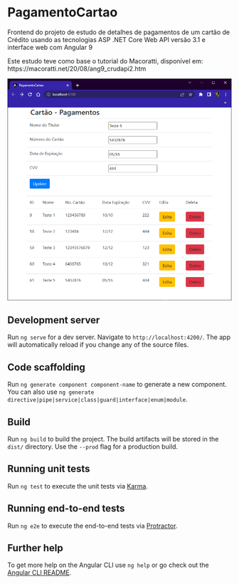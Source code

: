 # PagamentoCartao

Frontend do projeto de estudo de detalhes de pagamentos de um cartão de Crédito usando as tecnologias ASP .NET Core Web API versão 3.1 e interface web com Angular 9
<p>Este estudo teve como base o tutorial do Macoratti, disponível em: https://macoratti.net/20/08/ang9_crudapi2.htm</p>

<img src="./img/PagamentoCartao.fw.png" />

## Development server

Run `ng serve` for a dev server. Navigate to `http://localhost:4200/`. The app will automatically reload if you change any of the source files.

## Code scaffolding

Run `ng generate component component-name` to generate a new component. You can also use `ng generate directive|pipe|service|class|guard|interface|enum|module`.

## Build

Run `ng build` to build the project. The build artifacts will be stored in the `dist/` directory. Use the `--prod` flag for a production build.

## Running unit tests

Run `ng test` to execute the unit tests via [Karma](https://karma-runner.github.io).

## Running end-to-end tests

Run `ng e2e` to execute the end-to-end tests via [Protractor](http://www.protractortest.org/).

## Further help

To get more help on the Angular CLI use `ng help` or go check out the [Angular CLI README](https://github.com/angular/angular-cli/blob/master/README.md).
